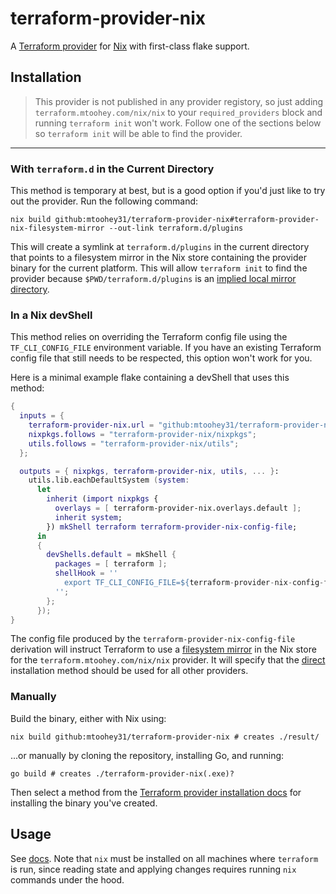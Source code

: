 # terraform-provider-nix

A [Terraform provider](https://developer.hashicorp.com/terraform/cdktf/concepts/providers) for [Nix](https://nixos.org) with first-class flake support.

## Installation

> This provider is not published in any provider registory, so just adding `terraform.mtoohey.com/nix/nix` to your `required_providers` block and running `terraform init` won't work. Follow one of the sections below so `terraform init` will be able to find the provider.

---

### With `terraform.d` in the Current Directory

This method is temporary at best, but is a good option if you'd just like to try out the provider. Run the following command:

```shell
nix build github:mtoohey31/terraform-provider-nix#terraform-provider-nix-filesystem-mirror --out-link terraform.d/plugins
```

This will create a symlink at `terraform.d/plugins` in the current directory that points to a filesystem mirror in the Nix store containing the provider binary for the current platform. This will allow `terraform init` to find the provider because `$PWD/terraform.d/plugins` is an [implied local mirror directory](https://developer.hashicorp.com/terraform/cli/config/config-file#implied-local-mirror-directories).

### In a Nix devShell

This method relies on overriding the Terraform config file using the `TF_CLI_CONFIG_FILE` environment variable. If you have an existing Terraform config file that still needs to be respected, this option won't work for you.

Here is a minimal example flake containing a devShell that uses this method:

```nix
{
  inputs = {
    terraform-provider-nix.url = "github:mtoohey31/terraform-provider-nix";
    nixpkgs.follows = "terraform-provider-nix/nixpkgs";
    utils.follows = "terraform-provider-nix/utils";
  };

  outputs = { nixpkgs, terraform-provider-nix, utils, ... }:
    utils.lib.eachDefaultSystem (system:
      let
        inherit (import nixpkgs {
          overlays = [ terraform-provider-nix.overlays.default ];
          inherit system;
        }) mkShell terraform terraform-provider-nix-config-file;
      in
      {
        devShells.default = mkShell {
          packages = [ terraform ];
          shellHook = ''
            export TF_CLI_CONFIG_FILE=${terraform-provider-nix-config-file}
          '';
        };
      });
}
```

The config file produced by the `terraform-provider-nix-config-file` derivation will instruct Terraform to use a [filesystem mirror](https://developer.hashicorp.com/terraform/cli/config/config-file#filesystem_mirror) in the Nix store for the `terraform.mtoohey.com/nix/nix` provider. It will specify that the [direct](https://developer.hashicorp.com/terraform/cli/config/config-file#direct) installation method should be used for all other providers.

### Manually

Build the binary, either with Nix using:

```shell
nix build github:mtoohey31/terraform-provider-nix # creates ./result/
```

...or manually by cloning the repository, installing Go, and running:

```shell
go build # creates ./terraform-provider-nix(.exe)?
```

Then select a method from the [Terraform provider installation docs](https://developer.hashicorp.com/terraform/cli/config/config-file#provider-installation) for installing the binary you've created.

## Usage

See [docs](./docs). Note that `nix` must be installed on all machines where `terraform` is run, since reading state and applying changes requires running `nix` commands under the hood.
